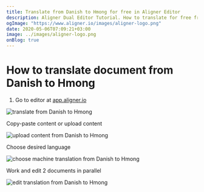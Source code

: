 ```yaml
---
title: Translate from Danish to Hmong for free in Aligner Editor
description: Aligner Dual Editor Tutorial. How to translate for free from Danish to Hmong. Aligner is multilingual document management platform. 
ogImage: "https://www.aligner.io/images/aligner-logo.png"
date: 2020-05-06T07:09:21+03:00
image: ../images/aligner-logo.png
onBlog: true
---
```


# How to translate document from Danish to Hmong

1. Go to editor at [app.aligner.io](https://app.aligner.io "Aligner App web page")

![translate from Danish to Hmong](../aligner-blank-editor.png "translate from Danish to Hmong")

Copy-paste content or upload content

![upload content from Danish to Hmong](../aligner-uploaded-document.png "upload content from Danish to Hmong")

Choose desired language

![choose machine translation from Danish to Hmong](../aligner-language-dropdown.png "choose machine translation from Danish to Hmong")

Work and edit 2 documents in parallel

![edit translation from Danish to Hmong](../aligner-double-sitded-editor.png "edit translation from Danish to Hmong")

